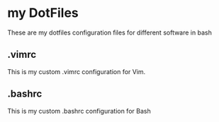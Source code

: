 # my DotFiles
These are my dotfiles configuration files for different software in bash
## .vimrc
This is my custom .vimrc configuration for Vim.
## .bashrc
This is my custom .bashrc configuration for Bash
